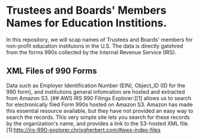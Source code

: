 # Trustees and Boards' Members Names for Education Institions. 
 
In this repository, we will scap names of Trustees and Boards' members for non-profit education instituions in the U.S. The data is directly gatehred from the forms 990s collected by the Internal Revenue Service (IRS).  

## XML Files of 990 Forms

Data such as Employer Identification Number (EIN), Object_ID (ID for the 990 form), and institutions general infomration are hosted and extracted from Amazon S3. 
[## AWS IRS 990 Filings Explorer:][1] 
allows us to search for electronically filed Form 990s hosted on Amazon S3. Amazon has made this essential resource available, but they have not provided an easy way to search the records. This very simple site lets you search for these records by the organization's name, and provides a link to the S3-hosted XML file.
[1]:http://irs-990-explorer.chrisgherbert.com/#aws-index-files
